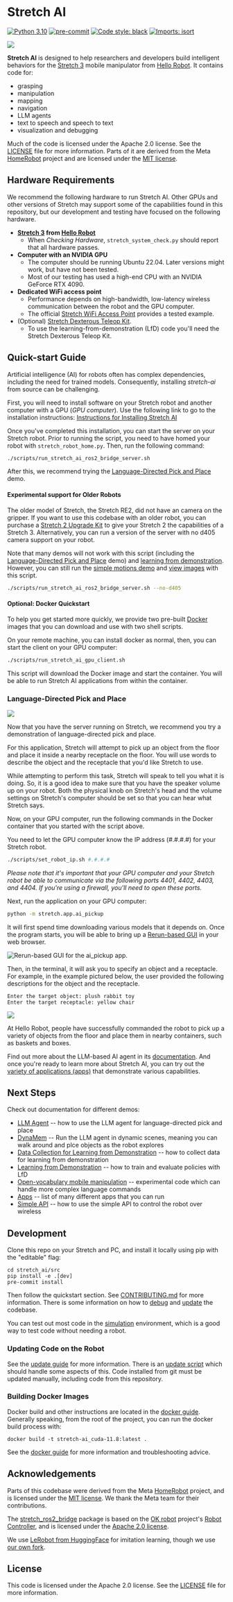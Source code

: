 # Stretch AI

[![Python 3.10](https://img.shields.io/badge/python-3.10-blue.svg)](https://www.python.org/downloads/release/python-3100/)
[![pre-commit](https://img.shields.io/badge/pre--commit-enabled-brightgreen?logo=pre-commit&logoColor=white)](https://github.com/pre-commit/pre-commit)
[![Code style: black](https://img.shields.io/badge/code%20style-black-000000.svg)](https://github.com/psf/black)
[![Imports: isort](https://img.shields.io/badge/%20imports-isort-%231674b1?style=flat)](https://timothycrosley.github.io/isort/)

![](./docs/images/PickPlaceFullTask.gif)

**Stretch AI** is designed to help researchers and developers build intelligent behaviors for the [Stretch 3](https://hello-robot.com/stretch-3-product) mobile manipulator from [Hello Robot](https://hello-robot.com/). It contains code for:

- grasping
- manipulation
- mapping
- navigation
- LLM agents
- text to speech and speech to text
- visualization and debugging

Much of the code is licensed under the Apache 2.0 license. See the [LICENSE](LICENSE) file for more information. Parts of it are derived from the Meta [HomeRobot](https://github.com/facebookresearch/home-robot) project and are licensed under the [MIT license](META_LICENSE).

## Hardware Requirements

We recommend the following hardware to run Stretch AI. Other GPUs and other versions of Stretch may support some of the capabilities found in this repository, but our development and testing have focused on the following hardware.

- **[Stretch 3](https://hello-robot.com/stretch-3-product) from [Hello Robot](https://hello-robot.com/)**
  - When *Checking Hardware*, `stretch_system_check.py` should report that all hardware passes.
- **Computer with an NVIDIA GPU**
  - The computer should be running Ubuntu 22.04. Later versions might work, but have not been tested.
  - Most of our testing has used a high-end CPU with an NVIDIA GeForce RTX 4090.
- **Dedicated WiFi access point**
  - Performance depends on high-bandwidth, low-latency wireless communication between the robot and the GPU computer.
  - The official [Stretch WiFi Access Point](https://hello-robot.com/stretch-access-point) provides a tested example.
- (Optional) [Stretch Dexterous Teleop Kit](https://hello-robot.com/stretch-dex-teleop-kit).
  - To use the learning-from-demonstration (LfD) code you'll need the Stretch Dexterous Teleop Kit.

## Quick-start Guide

Artificial intelligence (AI) for robots often has complex dependencies, including the need for trained models. Consequently, installing *stretch-ai* from source can be challenging.

First, you will need to install software on your Stretch robot and another computer with a GPU (*GPU computer*). Use the following link to go to the installation instructions: [Instructions for Installing Stretch AI](https://github.com/hello-robot/stretch_ai/blob/main/docs/start_with_docker_plus_virtenv.md)

Once you've completed this installation, you can start the server on your Stretch robot.  Prior to running the script, you need to have homed your robot with `stretch_robot_home.py`. Then, run the following command:

```bash
./scripts/run_stretch_ai_ros2_bridge_server.sh
```

After this, we recommend trying the [Language-Directed Pick and Place](#language-directed-pick-and-place) demo.

#### Experimental support for Older Robots

The older model of Stretch, the Stretch RE2, did not have an camera on the gripper. If you want to use this codebase with an older robot, you can purchase a [Stretch 2 Upgrade Kit](https://hello-robot.com/stretch-2-upgrade) to give your Stretch 2 the capabilities of a Stretch 3. Alternatively, you can run a version of the server with no d405 camera support on your robot.

Note that many demos will not work with this script (including the [Language-Directed Pick and Place](#language-directed-pick-and-place) demo) and [learning from demonstration](docs/learning_from_demonstration.md). However, you can still run the [simple motions demo](examples/simple_motions.py) and [view images](#visualization-and-streaming-video) with this script.

```bash
./scripts/run_stretch_ai_ros2_bridge_server.sh --no-d405
```

#### Optional: Docker Quickstart

To help you get started more quickly, we provide two pre-built [Docker](<https://en.wikipedia.org/wiki/Docker_(software)>) images that you can download and use with two shell scripts.

On your remote machine, you can install docker as normal, then, you can start the client on your GPU computer:

```bash
./scripts/run_stretch_ai_gpu_client.sh
```

This script will download the Docker image and start the container. You will be able to run Stretch AI applications from within the container.

### Language-Directed Pick and Place

![](./docs/images/orangecupinbox.gif)

Now that you have the server running on Stretch, we recommend you try a demonstration of language-directed pick and place.

For this application, Stretch will attempt to pick up an object from the floor and place it inside a nearby receptacle on the floor. You will use words to describe the object and the receptacle that you'd like Stretch to use.

While attempting to perform this task, Stretch will speak to tell you what it is doing. So, it is a good idea to make sure that you have the speaker volume up on your robot. Both the physical knob on Stretch's head and the volume settings on Stretch's computer should be set so that you can hear what Stretch says.

Now, on your GPU computer, run the following commands in the Docker container that you started with the script above.

You need to let the GPU computer know the IP address (#.#.#.#) for your Stretch robot.

```bash
./scripts/set_robot_ip.sh #.#.#.#
```

*Please note that it's important that your GPU computer and your Stretch robot be able to communicate via the following ports 4401, 4402, 4403, and 4404. If you're using a firewall, you'll need to open these ports.*

Next, run the application on your GPU computer:

```bash
python -m stretch.app.ai_pickup
```

It will first spend time downloading various models that it depends on. Once the program starts, you will be able to bring up a [Rerun-based GUI](https://rerun.io/) in your web browser.

![Rerun-based GUI for the ai_pickup app.](docs/images/rerun_example.png)

Then, in the terminal, it will ask you to specify an object and a receptacle. For example, in the example pictured below, the user provided the following descriptions for the object and the receptacle.

```
Enter the target object: plush rabbit toy
Enter the target receptacle: yellow chair 
```

![](./docs/images/RabbitChair.gif)

At Hello Robot, people have successfully commanded the robot to pick up a variety of objects from the floor and place them in nearby containers, such as baskets and boxes.

Find out more about the LLM-based AI agent in its [documentation](docs/llm_agent.md). And once you're ready to learn more about Stretch AI, you can try out the [variety of applications (apps)](docs/apps.md) that demonstrate various capabilities.

## Next Steps

Check out documentation for different demos:

  - [LLM Agent](docs/llm_agent.md) -- how to use the LLM agent for language-directed pick and place
  - [DynaMem](docs/dynamem.md) -- Run the LLM agent in dynamic scenes, meaning you can walk around and plce objects as the robot explores
  - [Data Collection for Learning from Demonstration](docs/data_collection.md) -- how to collect data for learning from demonstration
  - [Learning from Demonstration](docs/learning_from_demonstration.md)  -- how to train and evaluate policies with LfD
  - [Open-vocabulary mobile manipulation](docs/ovmm.md) -- experimental code which can handle more complex language commands
  - [Apps](docs/apps.md) -- list of many different apps that you can run
  - [Simple API](docs/simple_api.md) -- how to use the simple API to control the robot over wireless

## Development

Clone this repo on your Stretch and PC, and install it locally using pip with the "editable" flag:

```
cd stretch_ai/src
pip install -e .[dev]
pre-commit install
```

Then follow the quickstart section. See [CONTRIBUTING.md](CONTRIBUTING.md) for more information. There is some information on how to [debug](docs/debug.md) and [update](docs/update.md) the codebase.

You can test out most code in the [simulation](docs/simulation.md) environment, which is a good way to test code without needing a robot.

### Updating Code on the Robot

See the [update guide](docs/update.md) for more information. There is an [update script](scripts.update.sh) which should handle some aspects of this. Code installed from git must be updated manually, including code from this repository.

### Building Docker Images

Docker build and other instructions are located in the [docker guide](docs/docker.md). Generally speaking, from the root of the project, you can run the docker build process with:

```
docker build -t stretch-ai_cuda-11.8:latest .
```

See the [docker guide](docs/docker.md) for more information and troubleshooting advice.

## Acknowledgements

Parts of this codebase were derived from the Meta [HomeRobot](https://github.com/facebookresearch/home-robot) project, and is licensed under the [MIT license](META_LICENSE). We thank the Meta team for their contributions.

The [stretch_ros2_bridge](src/stretch_ros2_bridge) package is based on the [OK robot](https://github.com/ok-robot/ok-robot) project's [Robot Controller](https://github.com/NYU-robot-learning/robot-controller/), and is licensed under the [Apache 2.0 license](src/stretch_ros2_bridge/LICENSE).

We use [LeRobot from HuggingFace](https://github.com/huggingface/lerobot) for imitation learning, though we use [our own fork](https://github.com/hello-robot/lerobot).

## License

This code is licensed under the Apache 2.0 license. See the [LICENSE](LICENSE) file for more information.
